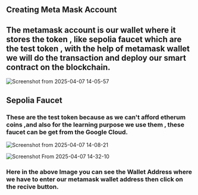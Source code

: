 ## Creating Meta Mask Account

## The metamask account is our wallet where it stores the token , like sepolia faucet which are the test token , with the help of metamask wallet we will do the transaction and deploy our smart contract on the blockchain.

![Screenshot from 2025-04-07 14-05-57](https://github.com/user-attachments/assets/fd40a51f-29f0-4b0b-ac32-cae2e36eeccb)

## Sepolia Faucet

### These are the test token because as we can't afford  etherum coins ,and also for the learning purpose we use them , these faucet can be get from the Google Cloud.

![Screenshot from 2025-04-07 14-08-21](https://github.com/user-attachments/assets/197de3d9-335a-41e5-a63e-6a7bf40e5640)

![Screenshot From 2025-04-07 14-32-10](https://github.com/user-attachments/assets/1ead8d7b-e715-4a4b-91c8-81e01dad14d4)

### Here in the above Image you can see the Wallet Address where we have to enter our metamask wallet address then click on the recive button.
